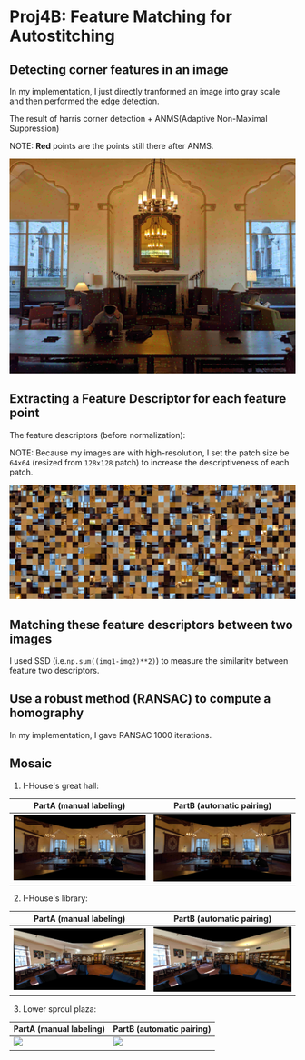 # Proj4B: Feature Matching for Autostitching

## Detecting corner features in an image

In my implementation, I just directly tranformed an image into gray scale and then performed the edge detection.

The result of harris corner detection + ANMS(Adaptive Non-Maximal Suppression)

NOTE: **Red** points are the points still there after ANMS.

![](./demo/corners.jpg)

## Extracting a Feature Descriptor for each feature point

The feature descriptors (before normalization):

NOTE: Because my images are with high-resolution, I set the patch size be `64x64` (resized from `128x128` patch) to increase the descriptiveness of each patch.

![](./demo/des.jpg)

## Matching these feature descriptors between two images

I used SSD (i.e.`np.sum((img1-img2)**2)`) to measure the similarity between feature two descriptors.

## Use a robust method (RANSAC) to compute a homography 

In my implementation, I gave RANSAC 1000 iterations.

## Mosaic

1. I-House's great hall:

|PartA (manual labeling)|PartB (automatic pairing)|
|---|---|
|<img src="./demo/ihouse_merged.jpg" width="600px" />|<img src="./demo/hall.jpg" width="600px" />|

2. I-House's library:

|PartA (manual labeling)|PartB (automatic pairing)|
|---|---|
|<img src="./demo/lib_merged.jpg" width="600px" />|<img src="./demo/lib.jpg" width="600px" />|

3. Lower sproul plaza:

|PartA (manual labeling)|PartB (automatic pairing)|
|---|---|
|<img src="./demo/plaza_merged.jpg" width="600px" />|<img src="./demo/plaza.jpg" width="600px" />|
